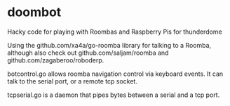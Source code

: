 # doombot
Hacky code for playing with Roombas and Raspberry Pis for thunderdome

Using the github.com/xa4a/go-roomba library for talking to a Roomba, although also check out github.com/saljam/roomba and github.com/zagaberoo/roboderp.

botcontrol.go allows roomba navigation control via keyboard events. It can talk to the serial port, or a remote tcp socket.

tcpserial.go is a daemon that pipes bytes between a serial and a tcp port.
